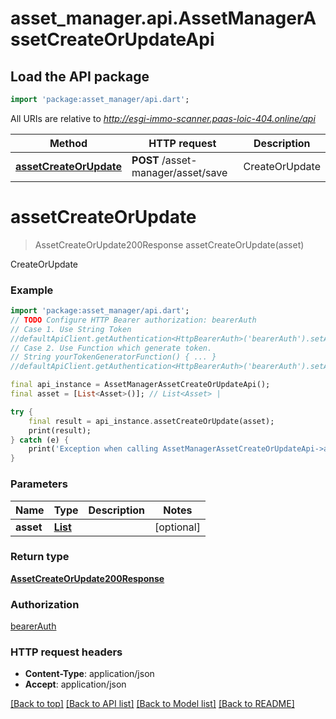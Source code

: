 # asset_manager.api.AssetManagerAssetCreateOrUpdateApi

## Load the API package
```dart
import 'package:asset_manager/api.dart';
```

All URIs are relative to *http://esgi-immo-scanner.paas-loic-404.online/api*

Method | HTTP request | Description
------------- | ------------- | -------------
[**assetCreateOrUpdate**](AssetManagerAssetCreateOrUpdateApi.md#assetcreateorupdate) | **POST** /asset-manager/asset/save | CreateOrUpdate


# **assetCreateOrUpdate**
> AssetCreateOrUpdate200Response assetCreateOrUpdate(asset)

CreateOrUpdate

### Example
```dart
import 'package:asset_manager/api.dart';
// TODO Configure HTTP Bearer authorization: bearerAuth
// Case 1. Use String Token
//defaultApiClient.getAuthentication<HttpBearerAuth>('bearerAuth').setAccessToken('YOUR_ACCESS_TOKEN');
// Case 2. Use Function which generate token.
// String yourTokenGeneratorFunction() { ... }
//defaultApiClient.getAuthentication<HttpBearerAuth>('bearerAuth').setAccessToken(yourTokenGeneratorFunction);

final api_instance = AssetManagerAssetCreateOrUpdateApi();
final asset = [List<Asset>()]; // List<Asset> | 

try {
    final result = api_instance.assetCreateOrUpdate(asset);
    print(result);
} catch (e) {
    print('Exception when calling AssetManagerAssetCreateOrUpdateApi->assetCreateOrUpdate: $e\n');
}
```

### Parameters

Name | Type | Description  | Notes
------------- | ------------- | ------------- | -------------
 **asset** | [**List<Asset>**](Asset.md)|  | [optional] 

### Return type

[**AssetCreateOrUpdate200Response**](AssetCreateOrUpdate200Response.md)

### Authorization

[bearerAuth](../README.md#bearerAuth)

### HTTP request headers

 - **Content-Type**: application/json
 - **Accept**: application/json

[[Back to top]](#) [[Back to API list]](../README.md#documentation-for-api-endpoints) [[Back to Model list]](../README.md#documentation-for-models) [[Back to README]](../README.md)

